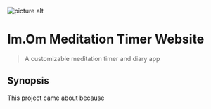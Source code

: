 ![picture alt](https://s3-eu-west-1.amazonaws.com/imom-assets/static/media/images/imomlogo.png "Im.Om Logo")

# Im.Om Meditation Timer Website

> A customizable meditation timer and diary app

## Synopsis
This project came about because 